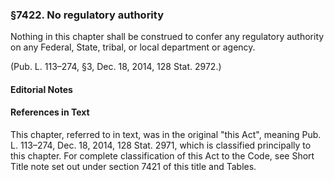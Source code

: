 ### §7422. No regulatory authority ###

Nothing in this chapter shall be construed to confer any regulatory authority on any Federal, State, tribal, or local department or agency.

(Pub. L. 113–274, §3, Dec. 18, 2014, 128 Stat. 2972.)

#### **Editorial Notes** ####

#### References in Text ####

This chapter, referred to in text, was in the original "this Act", meaning Pub. L. 113–274, Dec. 18, 2014, 128 Stat. 2971, which is classified principally to this chapter. For complete classification of this Act to the Code, see Short Title note set out under section 7421 of this title and Tables.